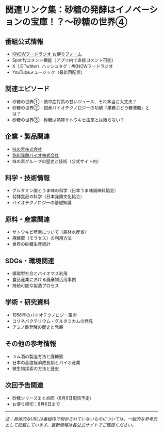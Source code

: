 # 関連リンク集：砂糖の発酵はイノベーションの宝庫！？〜砂糖の世界④

## 番組公式情報
- [KNOWフードラジオ お便りフォーム](https://forms.gle/cvvTFe2DxHsJYHUz7)
- Spotifyコメント機能（アプリ内で直接コメント可能）
- X（旧Twitter）ハッシュタグ：#KNOWフードラジオ
- YouTubeミュージック（最新回配信）

## 関連エピソード
- 砂糖の世界① - 熱中症対策の甘いジュース、それ本当に大丈夫？
- 砂糖の世界② - 国産バイオテクノロジーの功績『果糖ぶどう糖液糖』とは？
- 砂糖の世界③ - 砂糖は熱帯サトウキビ由来とは限らない？

## 企業・製品関連
- [味の素株式会社](https://www.ajinomoto.co.jp/)
- [協和発酵バイオ株式会社](https://www.kyowahakko-bio.co.jp/)
- 味の素グループの歴史と技術（公式サイト内）

## 科学・技術情報
- グルタミン酸とうま味の科学（日本うま味調味料協会）
- 発酵食品の科学（日本発酵文化協会）
- バイオテクノロジーの基礎知識

## 原料・産業関連
- サトウキビ産業について（農林水産省）
- 廃糖蜜（モラセス）の利用方法
- 世界の砂糖生産統計

## SDGs・環境関連
- 循環型社会とバイオマス利用
- 食品産業における廃棄物活用事例
- 持続可能な製造プロセス

## 学術・研究資料
- 1956年のバイオテクノロジー革命
- コリネバクテリウム・グルタミカムの発見
- アミノ酸発酵の歴史と発展

## その他の参考情報
- ラム酒の製造方法と廃糖蜜
- 日本の高度経済成長期とバイオ産業
- 微生物探索の方法と歴史

## 次回予告関連
- 砂糖シリーズまとめ回（8月8日配信予定）
- お便り締切：8月6日まで

---
*注：具体的なURLは番組内で明示されていないものについては、一般的な参考先として記載しています。最新情報は各公式サイトでご確認ください。*
